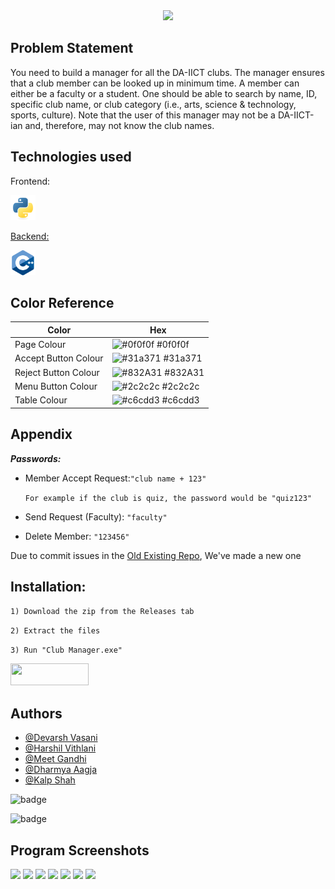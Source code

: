 
<div align="center">
<img src="https://capsule-render.vercel.app/api?type=venom&height=200&color=gradient&text=DA-IICT-Club-Manager&textBg=false&fontColor=FFFFFF&stroke=000000&animation=twinkling">
</div>




## Problem Statement

You need to build a manager for all the DA-IICT clubs. The manager ensures that a club member can be looked up in minimum time. A member can either be a faculty or a student. One should be able to search by name, ID, specific club name, or club category (i.e., arts, science & technology, sports, culture). Note that the user of this manager may not be a DA-IICT-ian and, therefore, may not know the club names.


## Technologies used

Frontend: <p align="left"> <a href="https://www.w3schools.com/cpp/" target="_blank" rel="noreferrer"> <img src="https://raw.githubusercontent.com/devicons/devicon/master/icons/python/python-original.svg" alt="cplusplus" width="40" height="40"/> </a> <a href="https://www.python.org" target="_blank" rel="noreferrer">

Backend: 

<img src="https://raw.githubusercontent.com/devicons/devicon/master/icons/cplusplus/cplusplus-original.svg" alt="python" width="40" height="40"/> </a> </p>


## Color Reference

| Color             | Hex                                                                |
| ----------------- | ------------------------------------------------------------------ |
| Page Colour | ![#0f0f0f](https://via.placeholder.com/10/0f0f0f?text=+) #0f0f0f |
| Accept Button Colour | ![#31a371](https://via.placeholder.com/10/31a371?text=+) #31a371 |
| Reject Button Colour | ![#832A31](https://via.placeholder.com/10/832A31?text=+) #832A31 |
| Menu Button Colour | ![#2c2c2c](https://via.placeholder.com/10/2c2c2c?text=+) #2c2c2c |
| Table Colour | ![#c6cdd3](https://via.placeholder.com/10/c6cdd3?text=+) #c6cdd3 |



## Appendix
_**Passwords:**_

- Member Accept Request:```"club name + 123"```

   ```For example if the club is quiz, the password would be "quiz123" ```

- Send Request (Faculty): ```"faculty"```

- Delete Member: ```"123456"```


Due to commit issues in the [Old Existing Repo](https://github.com/DevarshVasani/DA-IICT-Club-Manager), We've made a new one


## Installation:

```1) Download the zip from the Releases tab```

```2) Extract the files```

```3) Run "Club Manager.exe" ```

<img src = "https://github.com/DevarshVasani/DA-Club-Manager/blob/master/Windows%20Badge/White%20-%20Blue%20(Inverted).png" width="125" height="35">



## Authors

- [@Devarsh Vasani](https://www.github.com/DevarshVasani)
- [@Harshil Vithlani](https://www.github.com/Appleeinstein)
- [@Meet Gandhi](https://www.github.com/Meet-Gandhi-1801)
- [@Dharmya Aagja](https://www.github.com/dharmyaaagja007)
- [@Kalp Shah](https://www.github.com/kalpshah546)

![badge](https://img.shields.io/badge/~With%20Love-000000?style=for-the-badge)

![badge](https://img.shields.io/badge/GeekGods-000000?style=for-the-badge)


## Program Screenshots

<img src = "https://github.com/DevarshVasani/DA-Club-Manager/blob/master/Program%20Screenshots/ba2778d3-8cba-4e69-a6b2-bdd6863dc290.jpeg"> 
<img src = "https://github.com/DevarshVasani/DA-Club-Manager/blob/master/Program%20Screenshots/IMG_7096.png">
<img src = "https://github.com/DevarshVasani/DA-Club-Manager/blob/b683ed3b5533505fef983d61e0220574f1090eb4/Program%20Screenshots/Club%20Join%20Requests.PNG">
<img src = "https://github.com/DevarshVasani/DA-Club-Manager/blob/master/Program%20Screenshots/Events.JPG">
<img src = "https://github.com/DevarshVasani/DA-Club-Manager/blob/master/Program%20Screenshots/Member%20Search.PNG">
<img src = "https://github.com/DevarshVasani/DA-Club-Manager/blob/master/Program%20Screenshots/IMG_7094.png">
<img src = "https://github.com/DevarshVasani/DA-Club-Manager/blob/master/Program%20Screenshots/IMG_7097.png">


